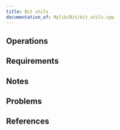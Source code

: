 ```yaml
---
title: Bit utils
documentation_of: Mylib/Bit/bit_utils.cpp
---
```


## Operations

## Requirements

## Notes

## Problems

## References
